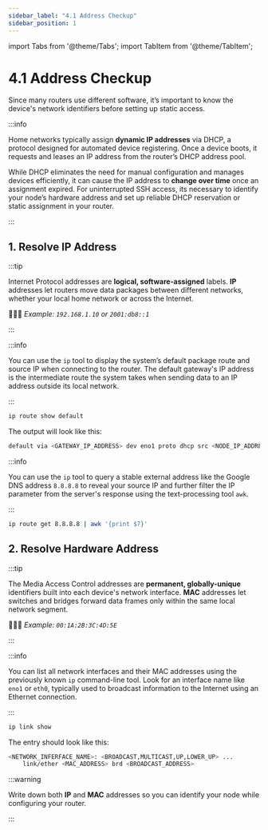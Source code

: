 ```yaml
---
sidebar_label: "4.1 Address Checkup"
sidebar_position: 1
---
```


import Tabs from '@theme/Tabs';
import TabItem from '@theme/TabItem';

# 4.1 Address Checkup

Since many routers use different software, it’s important to know the device's network identifiers before setting up static access.

:::info

Home networks typically assign **dynamic IP addresses** via DHCP, a protocol designed for automated device registering. Once a device boots, it requests and leases an IP address from the router’s DHCP address pool.

While DHCP eliminates the need for manual configuration and manages devices efficiently, it can cause the IP address to **change over time** once an assignment expired. For uninterrupted SSH access, its necessary to identify your node’s hardware address and set up reliable DHCP reservation or static assignment in your router.

:::

## 1. Resolve IP Address

:::tip

Internet Protocol addresses are **logical, software‑assigned** labels. **IP** addresses let routers move data packages between different networks, whether your local home network or across the Internet.

🙇🏻‍♂️ _Example: `192.168.1.10` or `2001:db8::1`_

:::

<Tabs>
<TabItem value="local-ip" label="Local IP Check" default>

:::info

You can use the `ip` tool to display the system’s default package route and source IP when connecting to the router. The default gateway's IP address is the intermediate route the system takes when sending data to an IP address outside its local network.

:::

```sh
ip route show default
```

The output will look like this:

```sh
default via <GATEWAY_IP_ADDRESS> dev eno1 proto dhcp src <NODE_IP_ADDRESS> metric <ROUTING_WEIGHT>
```

</TabItem>
<TabItem value="public-ip" label="Public IP Check">

:::info

You can use the `ip` tool to query a stable external address like the Google DNS address `8.8.8.8` to reveal your source IP and further filter the IP parameter from the server's response using the text-processing tool `awk`.

:::

```sh
ip route get 8.8.8.8 | awk '{print $7}'
```

</TabItem>
</Tabs>

## 2. Resolve Hardware Address

:::tip

The Media Access Control addresses are **permanent, globally-unique** identifiers built into each device's network interface. **MAC** addresses let switches and bridges forward data frames only within the same local network segment.

🙇🏻‍♂️ _Example: `00:1A:2B:3C:4D:5E`_

:::

:::info

You can list all network interfaces and their MAC addresses using the previously known `ip` command-line tool. Look for an interface name like `eno1` or `eth0`, typically used to broadcast information to the Internet using an Ethernet connection.

:::

```sh
ip link show
```

The entry should look like this:

```sh
<NETWORK_INFERFACE_NAME>: <BROADCAST,MULTICAST,UP,LOWER_UP> ...
    link/ether <MAC_ADDRESS> brd <BROADCAST_ADDRESS>
```

:::warning

Write down both **IP** and **MAC** addresses so you can identify your node while configuring your router.

:::
